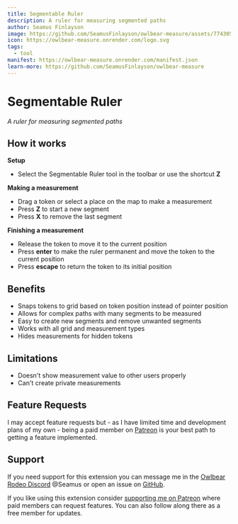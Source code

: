 ```yaml
---
title: Segmentable Ruler
description: A ruler for measuring segmented paths
author: Seamus Finlayson
image: https://github.com/SeamusFinlayson/owlbear-measure/assets/77430559/b4e78996-7990-43fa-85d8-709abd25636e
icon: https://owlbear-measure.onrender.com/logo.svg
tags:
  - tool
manifest: https://owlbear-measure.onrender.com/manifest.json
learn-more: https://github.com/SeamusFinlayson/owlbear-measure
---
```


# Segmentable Ruler

_A ruler for measuring segmented paths_

## How it works

**Setup**

- Select the Segmentable Ruler tool in the toolbar or use the shortcut **Z**

**Making a measurement**

- Drag a token or select a place on the map to make a measurement
- Press **Z** to start a new segment
- Press **X** to remove the last segment

**Finishing a measurement**

- Release the token to move it to the current position
- Press **enter** to make the ruler permanent and move the token to the current position
- Press **escape** to return the token to its initial position

## Benefits

- Snaps tokens to grid based on token position instead of pointer position
- Allows for complex paths with many segments to be measured
- Easy to create new segments and remove unwanted segments
- Works with all grid and measurement types
- Hides measurements for hidden tokens

## Limitations

- Doesn't show measurement value to other users properly
- Can't create private measurements

## Feature Requests

I may accept feature requests but - as I have limited time and development plans of my own - being a paid member on [Patreon](https://www.patreon.com/SeamusFinlayson) is your best path to getting a feature implemented.

## Support

If you need support for this extension you can message me in the [Owlbear Rodeo Discord](https://discord.gg/yWSErB6Qaj) @Seamus or open an issue on [GitHub](https://github.com/SeamusFinlayson/owlbear-measure).

If you like using this extension consider [supporting me on Patreon](https://www.patreon.com/SeamusFinlayson) where paid members can request features. You can also follow along there as a free member for updates.
